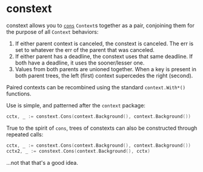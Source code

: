 # constext

constext allows you to [`cons`](https://en.wikipedia.org/wiki/Cons) `Context`s
together as a pair, conjoining them for the purpose of all `Context` behaviors:

1. If either parent context is canceled, the constext is canceled. The
   err is set to whatever the err of the parent that was canceled.
2. If either parent has a deadline, the constext uses that same
   deadline. If both have a deadline, it uses the sooner/lesser one.
3. Values from both parents are unioned together. When a key is present in both
   parent trees, the left (first) context supercedes the right (second).

Paired contexts can be recombined using the standard `context.With*()`
functions.

Use is simple, and patterned after the `context` package:

```go
cctx, _ := constext.Cons(context.Background(), context.Background())
```

True to the spirit of `cons`, trees of constexts can also be constructed through
repeated calls:

```go
cctx, _ := constext.Cons(context.Background(), context.Background())
cctx2, _ := constext.Cons(context.Background(), cctx)
```

...not that that's a good idea.
